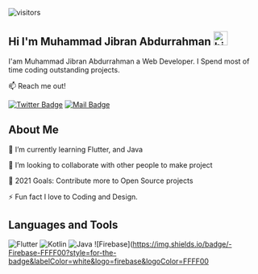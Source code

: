 ![visitors](https://visitor-badge.glitch.me/badge?page_id=achmadrizkin.achmadrizkin)
## Hi I'm Muhammad Jibran Abdurrahman <img src="https://user-images.githubusercontent.com/1303154/88677602-1635ba80-d120-11ea-84d8-d263ba5fc3c0.gif" width="28px" alt="hi">

I'am Muhammad Jibran Abdurrahman a Web Developer. I Spend most of time coding outstanding projects.

:mailbox: Reach me out!

[![Twitter Badge](https://img.shields.io/badge/-@arizkinf-1ca0f1?style=flat&labelColor=1ca0f1&logo=twitter&logoColor=white&link=https://twitter.com/Ipenywis)](https://twitter.com/arizkinf) [![Mail Badge](https://img.shields.io/badge/-@achmadrizkinf@gmail.com-c0392b?style=flat&labelColor=c0392b&logo=gmail&logoColor=white)](mailto:arizki.nf02@gmail.com) 

## About Me
🌱 I’m currently learning Flutter, and Java

👯 I’m looking to collaborate with other people to make project

🥅 2021 Goals: Contribute more to Open Source projects

⚡ Fun fact I love to Coding and Design.

## Languages and Tools
![Flutter](https://img.shields.io/badge/-Flutter-61DBFB?style=for-the-badge&labelColor=white&logo=flutter&logoColor=61DBFB) ![Kotlin](https://img.shields.io/badge/-Kotlin-0000FF?style=for-the-badge&labelColor=white&logo=kotlin&logoColor=0000FF) ![Java](https://img.shields.io/badge/-Java-FF0000?style=for-the-badge&labelColor=white&logo=java&logoColor=FF0000) ![Firebase](https://img.shields.io/badge/-Firebase-FFFF00?style=for-the-badge&labelColor=white&logo=firebase&logoColor=FFFF00
